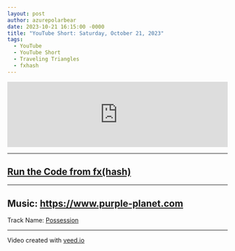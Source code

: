 ```yaml
---
layout: post
author: azurepolarbear
date: 2023-10-21 16:15:00 -0000
title: "YouTube Short: Saturday, October 21, 2023"
tags:
  - YouTube
  - YouTube Short
  - Traveling Triangles
  - fxhash
---
```


<iframe width="100%" src="https://www.youtube.com/embed/ShIQP98FKF0" title="Traveling Triangles Variation (October 21, 2023)" frameborder="0" allow="accelerometer; autoplay; clipboard-write; encrypted-media; gyroscope; picture-in-picture; web-share" allowfullscreen></iframe>


----


## <a href="https://gateway.fxhash2.xyz/ipfs/QmYgkvf2zBCEZKh7Xu8KNt3nbYdsAKF8RDgmwvjunRMneu/?fxhash=ooKFLG9Ya3EmvBRogNs3udyPKpRATPkBS5o2BGjduzCzJBxh8zX&fxiteration=23" target="_blank" rel="noopener noreferrer">Run the Code from fx(hash)</a>


----


## Music: <a href="https://www.purple-planet.com" target="_blank" rel="noopener noreferrer">https://www.purple-planet.com</a>

Track Name: <a href="https://www.purple-planet.com/tracks/possession" target="_blank" rel="noopener noreferrer">Possession</a>


----


Video created with <a href="https://www.veed.io" target="_blank" rel="noopener noreferrer">veed.io</a>
